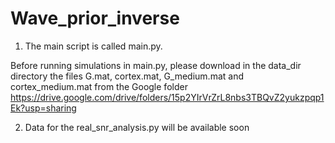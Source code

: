 # Wave_prior_inverse
1. The main script is called main.py.

Before running simulations in main.py, please download in the data_dir directory the files G.mat, cortex.mat, G_medium.mat and cortex_medium.mat from the Google folder https://drive.google.com/drive/folders/15p2YIrVrZrL8nbs3TBQvZ2yukzpqp1Ek?usp=sharing

2. Data for the real_snr_analysis.py will be available soon
